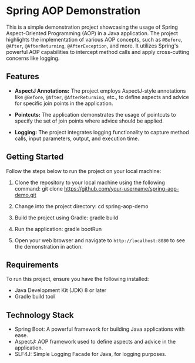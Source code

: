 # Spring AOP Demonstration

This is a simple demonstration project showcasing the usage of Spring Aspect-Oriented Programming (AOP) in a Java application. The project highlights the implementation of various AOP concepts, such as `@Before`, `@After`, `@AfterReturning`, `@AfterException`, and more. It utilizes Spring's powerful AOP capabilities to intercept method calls and apply cross-cutting concerns like logging.

## Features

- **AspectJ Annotations:** The project employs AspectJ-style annotations like `@Before`, `@After`, `@AfterReturning`, etc., to define aspects and advice for specific join points in the application.

- **Pointcuts:** The application demonstrates the usage of pointcuts to specify the set of join points where advice should be applied.

- **Logging:** The project integrates logging functionality to capture method calls, input parameters, output, and execution time.

## Getting Started

Follow the steps below to run the project on your local machine:

1. Clone the repository to your local machine using the following command:
git clone https://github.com/your-username/spring-aop-demo.git
2. Change into the project directory:
cd spring-aop-demo
3. Build the project using Gradle:
gradle build
4. Run the application:
gradle bootRun


5. Open your web browser and navigate to `http://localhost:8080` to see the demonstration in action.

## Requirements

To run this project, ensure you have the following installed:

- Java Development Kit (JDK) 8 or later
- Gradle build tool

## Technology Stack

- Spring Boot:  A powerful framework for building Java applications with ease.
- AspectJ:  AOP framework used to define aspects and advice in the application.
- SLF4J:  Simple Logging Facade for Java, for logging purposes.
